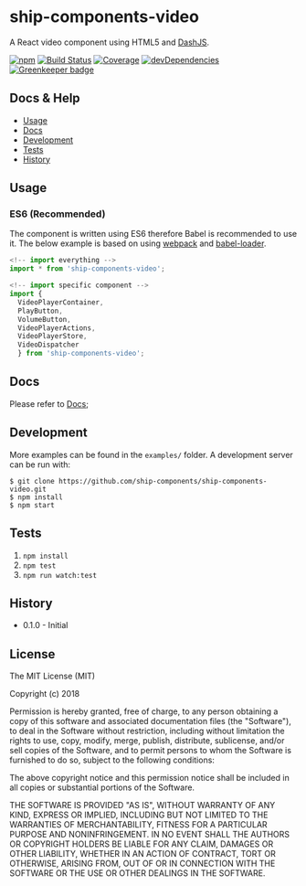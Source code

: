 # ship-components-video
A React video component using HTML5 and [DashJS](https://github.com/Dash-Industry-Forum/dash.js/wiki).

[![npm](https://img.shields.io/npm/v/ship-components-video.svg)](https://www.npmjs.com/package/ship-components-video)
[![Build Status](http://img.shields.io/travis/ship-components/ship-components-video/master.svg?style=flat)](https://travis-ci.org/ship-components/ship-components-video)
[![Coverage](http://img.shields.io/coveralls/ship-components/ship-components-video.svg?style=flat)](https://coveralls.io/github/ship-components/ship-components-video)
[![devDependencies](https://img.shields.io/david/dev/ship-components/ship-components-video.svg?style=flat)](https://david-dm.org/ship-components/ship-components-video?type=dev)
[![Greenkeeper badge](https://badges.greenkeeper.io/ship-components/ship-components-video.svg)](https://greenkeeper.io/)

## Docs & Help

* [Usage](#usage)
* [Docs](docs/index.html)
* [Development](#development)
* [Tests](#tests)
* [History](#history)

## Usage

### ES6 (Recommended)
The component is written using ES6 therefore Babel is recommended to use it. The below example is based on using [webpack](http://webpack.github.io/) and [babel-loader](https://github.com/babel/babel-loader).
```js
<!-- import everything -->
import * from 'ship-components-video';

<!-- import specific component -->
import {
  VideoPlayerContainer,
  PlayButton,
  VolumeButton,
  VideoPlayerActions,
  VideoPlayerStore,
  VideoDispatcher
  } from 'ship-components-video';
```

## Docs
Please refer to [Docs]('./docs/index.html');

## Development
More examples can be found in the `examples/` folder. A development server can be run with:

```shell
$ git clone https://github.com/ship-components/ship-components-video.git
$ npm install
$ npm start
```

## Tests
1. `npm install`
2. `npm test`
3. `npm run watch:test`

## History
* 0.1.0 - Initial

## License
The MIT License (MIT)

Copyright (c) 2018

Permission is hereby granted, free of charge, to any person obtaining a copy
of this software and associated documentation files (the "Software"), to deal
in the Software without restriction, including without limitation the rights
to use, copy, modify, merge, publish, distribute, sublicense, and/or sell
copies of the Software, and to permit persons to whom the Software is
furnished to do so, subject to the following conditions:

The above copyright notice and this permission notice shall be included in all
copies or substantial portions of the Software.

THE SOFTWARE IS PROVIDED "AS IS", WITHOUT WARRANTY OF ANY KIND, EXPRESS OR
IMPLIED, INCLUDING BUT NOT LIMITED TO THE WARRANTIES OF MERCHANTABILITY,
FITNESS FOR A PARTICULAR PURPOSE AND NONINFRINGEMENT. IN NO EVENT SHALL THE
AUTHORS OR COPYRIGHT HOLDERS BE LIABLE FOR ANY CLAIM, DAMAGES OR OTHER
LIABILITY, WHETHER IN AN ACTION OF CONTRACT, TORT OR OTHERWISE, ARISING FROM,
OUT OF OR IN CONNECTION WITH THE SOFTWARE OR THE USE OR OTHER DEALINGS IN THE
SOFTWARE.
